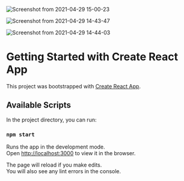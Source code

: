 ![Screenshot from 2021-04-29 15-00-23](https://user-images.githubusercontent.com/74497930/116547791-0429b800-a8fc-11eb-8596-59c99833a5c0.png)

![Screenshot from 2021-04-29 14-43-47](https://user-images.githubusercontent.com/74497930/116546218-0559e580-a8fa-11eb-853c-21bfb78a326a.png)


![Screenshot from 2021-04-29 14-44-03](https://user-images.githubusercontent.com/74497930/116546794-b82a4380-a8fa-11eb-9a6b-14c09b311a44.png)


# Getting Started with Create React App

This project was bootstrapped with [Create React App](https://github.com/facebook/create-react-app).

## Available Scripts

In the project directory, you can run:

### `npm start`

Runs the app in the development mode.\
Open [http://localhost:3000](http://localhost:3000) to view it in the browser.

The page will reload if you make edits.\
You will also see any lint errors in the console.


